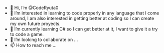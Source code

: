 - 👋 Hi, I’m @CodeRyuta0
- 👀 I’m interested in learning to code properly in any language that I come around, I am also interested in getting better at coding so I can create my own future proyects.
- 🌱 I’m currently learning C# so I can get better at it, I want to give it a try to code a game.
- 💞️ I’m looking to collaborate on ...
- 📫 How to reach me ...

<!---
CodeRyuta0/CodeRyuta0 is a ✨ special ✨ repository because its `README.md` (this file) appears on your GitHub profile.
You can click the Preview link to take a look at your changes.
--->
